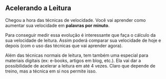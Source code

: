 ## Acelerando a Leitura

Chegou a hora das técnicas de velocidade. Você vai aprender como aumentar sua velocidade em **palavras por minuto**.

Para conseguir medir essa evolução é interessante que faça o cálculo da sua velocidade de leitura. Assim poderá comparar sua velocidade de hoje e depois (com o uso das técnicas que vai aprender agora).

Além das técnicas normais de leitura, tem também uma especial para materiais digitais (ex: e-books, artigos em blog, etc.). Ela vai dar a possibilidade de acelerar a leitura em até 4 vezes. Claro que depende de treino, mas a técnica em si nos permite isso.
